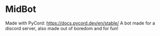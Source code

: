 # MidBot
Made with PyCord: https://docs.pycord.dev/en/stable/
A bot made for a discord server, also made out of boredom and for fun!
